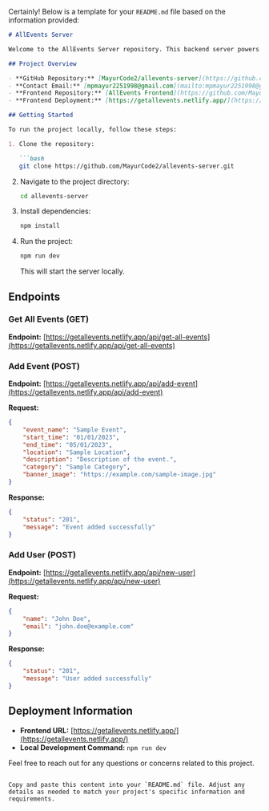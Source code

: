 Certainly! Below is a template for your `README.md` file based on the information provided:

```markdown
# AllEvents Server

Welcome to the AllEvents Server repository. This backend server powers the AllEvents application, providing essential endpoints to manage events and user data.

## Project Overview

- **GitHub Repository:** [MayurCode2/allevents-server](https://github.com/MayurCode2/allevents-server)
- **Contact Email:** [mpmayur2251998@gmail.com](mailto:mpmayur2251998@gmail.com)
- **Frontend Repository:** [AllEvents Frontend](https://github.com/MayurCode2/allevents-frontend)
- **Frontend Deployment:** [https://getallevents.netlify.app/](https://getallevents.netlify.app/)

## Getting Started

To run the project locally, follow these steps:

1. Clone the repository:

   ```bash
   git clone https://github.com/MayurCode2/allevents-server.git
   ```

2. Navigate to the project directory:

   ```bash
   cd allevents-server
   ```

3. Install dependencies:

   ```bash
   npm install
   ```

4. Run the project:

   ```bash
   npm run dev
   ```

   This will start the server locally.

## Endpoints

### Get All Events (GET)

**Endpoint:** [https://getallevents.netlify.app/api/get-all-events](https://getallevents.netlify.app/api/get-all-events)

### Add Event (POST)

**Endpoint:** [https://getallevents.netlify.app/api/add-event](https://getallevents.netlify.app/api/add-event)

**Request:**
```json
{
    "event_name": "Sample Event",
    "start_time": "01/01/2023",
    "end_time": "05/01/2023",
    "location": "Sample Location",
    "description": "Description of the event.",
    "category": "Sample Category",
    "banner_image": "https://example.com/sample-image.jpg"
}
```

**Response:**
```json
{
    "status": "201",
    "message": "Event added successfully"
}
```

### Add User (POST)

**Endpoint:** [https://getallevents.netlify.app/api/new-user](https://getallevents.netlify.app/api/new-user)

**Request:**
```json
{
    "name": "John Doe",
    "email": "john.doe@example.com"
}
```

**Response:**
```json
{
    "status": "201",
    "message": "User added successfully"
}
```

## Deployment Information

- **Frontend URL:** [https://getallevents.netlify.app/](https://getallevents.netlify.app/)
- **Local Development Command:** `npm run dev`

Feel free to reach out for any questions or concerns related to this project.
```

Copy and paste this content into your `README.md` file. Adjust any details as needed to match your project's specific information and requirements.
